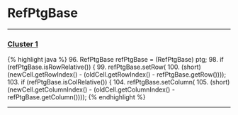 # RefPtgBase

***

### [Cluster 1](./1)
{% highlight java %}
96. RefPtgBase refPtgBase = (RefPtgBase) ptg;
98. if (refPtgBase.isRowRelative()) {
99.   refPtgBase.setRow(
100.     (short) (newCell.getRowIndex() - (oldCell.getRowIndex() - refPtgBase.getRow())));
103. if (refPtgBase.isColRelative()) {
104.   refPtgBase.setColumn(
105.     (short) (newCell.getColumnIndex() - (oldCell.getColumnIndex() - refPtgBase.getColumn())));
{% endhighlight %}

***

